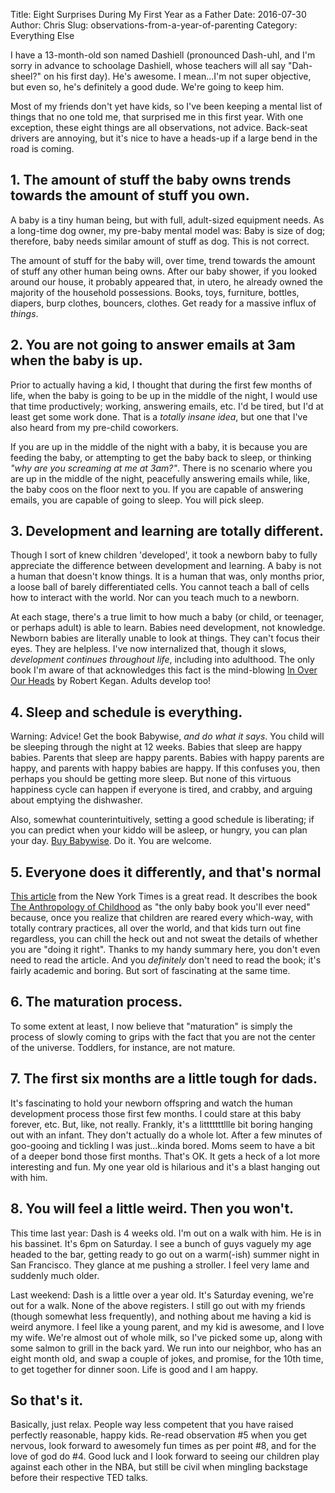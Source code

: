 Title: Eight Surprises During My First Year as a Father
Date: 2016-07-30
Author: Chris
Slug: observations-from-a-year-of-parenting
Category: Everything Else

I have a 13-month-old son named Dashiell (pronounced Dash-uhl, and I'm sorry in advance to schoolage Dashiell, whose teachers will all say "Dah-sheel?" on his first day). He's awesome. I mean...I'm not super objective, but even so, he's definitely a good dude. We're going to keep him.

Most of my friends don't yet have kids, so I've been keeping a mental list of things that no one told me, that surprised me in this first year. With one exception, these eight things are all observations, not advice. Back-seat drivers are annoying, but it's nice to have a heads-up if a large bend in the road is coming.

## 1. The amount of stuff the baby owns trends towards the amount of stuff you own.

A baby is a tiny human being, but with full, adult-sized equipment needs. As a long-time dog owner, my pre-baby mental model  was: Baby is size of dog; therefore, baby needs similar amount of stuff as dog. This is not correct.

The amount of stuff for the baby will, over time, trend towards the amount of stuff any other human being owns. After our baby shower, if you looked around our house, it probably appeared that, in utero, he already owned the majority of the household possessions. Books, toys, furniture, bottles, diapers, burp clothes, bouncers, clothes. Get ready for a massive influx of *things*.

## 2. You are not going to answer emails at 3am when the baby is up.

Prior to actually having a kid, I thought that during the first few months of life, when the baby is going to be up in the middle of the night, I would use that time productively; working, answering emails, etc. I'd be tired, but I'd at least get some work done. That is a *totally insane idea*, but one that I've also heard from my pre-child coworkers.

If you are up in the middle of the night with a baby, it is because you are feeding the baby, or attempting to get the baby back to sleep, or thinking *"why are you screaming at me at 3am?"*. There is no scenario where you are up in the middle of the night, peacefully answering emails while, like, the baby coos on the floor next to you. If you are capable of answering emails, you are capable of going to sleep. You will pick sleep.

## 3. Development and learning are totally different.

Though I sort of knew children 'developed', it took a newborn baby to fully appreciate the difference between development and learning. A baby is not a human that doesn't know things. It is a human that was, only months prior, a loose ball of barely differentiated cells. You cannot teach a ball of cells how to interact with the world. Nor can you teach much to a newborn.

At each stage, there's a true limit to how much a baby (or child, or teenager, or perhaps adult) is able to learn. Babies need development, not knowledge. Newborn babies are literally unable to look at things. They can't focus their eyes. They are helpless. I've now internalized that, though it slows, *development continues throughout life*, including into adulthood. The only book I'm aware of that acknowledges this fact is the mind-blowing [In Over Our Heads](https://www.amazon.com/Over-Our-Heads-Mental-Demands/dp/0674445880) by Robert Kegan. Adults develop too!

## 4. Sleep and schedule is everything.

Warning: Advice! Get the book Babywise, *and do what it says*. You child will be sleeping through the night at 12 weeks. Babies that sleep are happy babies. Parents that sleep are happy parents. Babies with happy parents are happy, and parents with happy babies are happy. If this confuses you, then perhaps you should be getting more sleep. But none of this virtuous happiness cycle can happen if everyone is tired, and crabby, and arguing about emptying the dishwasher.

Also, somewhat counterintuitively, setting a good schedule is liberating; if you can predict when your kiddo will be asleep, or hungry, you can plan your day. [Buy Babywise](https://www.amazon.com/Becoming-Baby-Wise-Giving-Nighttime/dp/1932740139). Do it. You are welcome.

## 5. Everyone does it differently, and that's normal

[This article](http://www.nytimes.com/2015/02/01/opinion/sunday/the-only-baby-book-youll-ever-need.html) from the New York Times is a great read. It describes the book [The Anthropology of Childhood](https://www.amazon.com/Anthropology-Childhood-Cherubs-Chattel-Changelings/dp/0521887739) as "the only baby book you'll ever need" because, once you realize that children are reared every which-way, with totally contrary practices, all over the world, and that kids turn out fine regardless, you can chill the heck out and not sweat the details of whether you are "doing it right". Thanks to my handy summary here, you don't even need to read the article. And you *definitely* don't need to read the book; it's fairly academic and boring. But sort of fascinating at the same time.

## 6. The maturation process.

To some extent at least, I now believe that "maturation" is simply the process of slowly coming to grips with the fact that you are not the center of the universe. Toddlers, for instance, are not mature.

## 7. The first six months are a little tough for dads.

It's fascinating to hold your newborn offspring and watch the human development process those first few months. I could stare at this baby forever, etc. But, like, not really. Frankly, it's a litttttttllle bit boring hanging out with an infant. They don't actually do a whole lot. After a few minutes of goo-gooing and tickling I was just...kinda bored. Moms seem to have a bit of a deeper bond those first months. That's OK. It gets a heck of a lot more interesting and fun. My one year old is hilarious and it's a blast hanging out with him.

## 8. You will feel a little weird. Then you won't.

This time last year: Dash is 4 weeks old. I'm out on a walk with him. He is in his bassinet. It's 6pm on Saturday. I see a bunch of guys vaguely my age headed to the bar, getting ready to go out on a warm(-ish) summer night in San Francisco. They glance at me pushing a stroller. I feel very lame and suddenly much older.

Last weekend: Dash is a little over a year old. It's Saturday evening, we're out for a walk. None of the above registers. I still go out with my friends (though somewhat less frequently), and nothing about me having a kid is weird anymore. I feel like a young parent, and my kid is awesome, and I love my wife. We're almost out of whole milk, so I've picked some up, along with some salmon to grill in the back yard. We run into our neighbor, who has an eight month old, and swap a couple of jokes, and promise, for the 10th time, to get together for dinner soon. Life is good and I am happy.

## So that's it.

Basically, just relax. People way less competent that you have raised perfectly reasonable, happy kids. Re-read observation #5 when you get nervous, look forward to awesomely fun times as per point #8, and for the love of god do #4. Good luck and I look forward to seeing our children play against each other in the NBA, but still be civil when mingling backstage before their respective TED talks.
